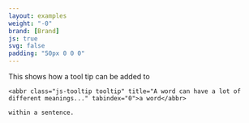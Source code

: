 ```yaml
---
layout: examples
weight: "-0"
brand: [Brand]
js: true
svg: false
padding: "50px 0 0 0"
---
```


<p>
	This shows how a tool tip can be added to

	<abbr class="js-tooltip tooltip" title="A word can have a lot of different meanings..." tabindex="0">a word</abbr>

	within a sentence.
</p>